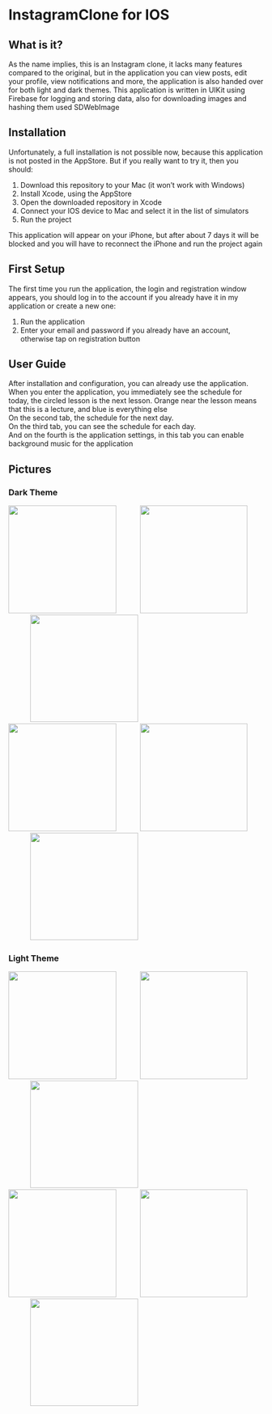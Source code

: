 
# InstagramClone for IOS
<h2>What is it?</h2>
<p>As the name implies, this is an Instagram clone, it lacks many features compared to the original, but in the application you can view posts, edit your profile, view notifications and more, the application is also handed over for both light and dark themes. This application is written in UIKit using Firebase for logging and storing data, also for downloading images and hashing them used SDWebImage</p>
<h2>Installation</h2>
<p>Unfortunately, a full installation is not possible now, because this application is not posted in the AppStore. But if you really want to try it, then you should:</p>
  <ol>
  <li>Download this repository to your Mac (it won’t work with Windows)</li>
  <li>Install Xcode, using the AppStore</li>
  <li>Open the downloaded repository in Xcode</li>
  <li>Connect your IOS device to Mac and select it in the list of simulators</li>
  <li>Run the project</li>
  </ol>
  <p>This application will appear on your iPhone, but after about 7 days it will be blocked and you will have to reconnect the iPhone and run the project again</p>
<h2>First Setup</h2>
<p>The first time you run the application, the login and registration window appears, you should log in to the account if you already have it in my application or create a new one:</p>
<ol>
  <li>Run the application</li>
  <li>Enter your email and password if you already have an account, otherwise tap on registration button</li>
</ol>
<h2>User Guide</h2>
<p>After installation and configuration, you can already use the application.<br> When you enter the application, you immediately see the schedule for today, the circled lesson is the next lesson. Orange near the lesson means that this is a lecture, and blue is everything else<br> On the second tab, the schedule for the next day.<br> On the third tab, you can see the schedule for each day.<br> And on the fourth is the application settings, in this tab you can enable background music for the application</p>
<h2>Pictures</h2>
<h3>Dark Theme</h3>
<div>
  <p>
  <img src = "https://user-images.githubusercontent.com/61494312/224498664-83e81dea-336f-4b74-a95e-b59fc2ffbc13.png", width = 212.5px, heigth = 553px, margin-rigth = 20px>
    &nbsp;&nbsp;&nbsp;&nbsp;&nbsp;&nbsp;&nbsp;&nbsp;&nbsp;&nbsp;
  <img src = "https://user-images.githubusercontent.com/61494312/224498703-c8090cba-67fc-409b-8265-a08b6af3c24e.png", width = 212.5px, heigth = 553px, margin-rigth = 20px>
    &nbsp;&nbsp;&nbsp;&nbsp;&nbsp;&nbsp;&nbsp;&nbsp;&nbsp;&nbsp;
  <img src = "https://user-images.githubusercontent.com/61494312/224498758-95da2025-d658-4121-80b6-e3dc96bef0de.png", width = 212.5px, heigth = 553px>
    &nbsp;&nbsp;&nbsp;&nbsp;&nbsp;&nbsp;&nbsp;&nbsp;&nbsp;&nbsp;
  <img src = "https://user-images.githubusercontent.com/61494312/224500194-06f2946f-5cbc-4ecb-a849-d86321d6cf1d.png", width = 212.5px, heigth = 553px, margin-top = 10px>
     &nbsp;&nbsp;&nbsp;&nbsp;&nbsp;&nbsp;&nbsp;&nbsp;&nbsp;&nbsp;
  <img src = "https://user-images.githubusercontent.com/61494312/224499335-3891bf27-f537-49c8-a85b-d94d55006876.png", width = 212.5px, heigth = 553px, margin-top = 10px>
    &nbsp;&nbsp;&nbsp;&nbsp;&nbsp;&nbsp;&nbsp;&nbsp;&nbsp;&nbsp;
  <img src = "https://user-images.githubusercontent.com/61494312/224499375-4ce68c54-26a4-4c45-93b3-f34c3948d870.png", width = 212.5px, heigth = 553px, margin-top = 10px>
  </p>
  
<h3 padding-top = 30px>Light Theme</h3>
<div>
  <p>
  <img src = "https://user-images.githubusercontent.com/61494312/224496372-99553739-0f55-4818-bc03-90f45b4a2550.png", width = 212.5px, heigth = 553px, margin-rigth = 20px>
    &nbsp;&nbsp;&nbsp;&nbsp;&nbsp;&nbsp;&nbsp;&nbsp;&nbsp;&nbsp;
  <img src = "https://user-images.githubusercontent.com/61494312/224496395-b7dfe2c7-6695-4ca6-aeda-6cd325a11982.png", width = 212.5px, heigth = 553px, margin-rigth = 20px>
    &nbsp;&nbsp;&nbsp;&nbsp;&nbsp;&nbsp;&nbsp;&nbsp;&nbsp;&nbsp;
  <img src = "https://user-images.githubusercontent.com/61494312/224496579-a517e6ac-db04-4640-a351-1a4ff96b2ee7.png", width = 212.5px, heigth = 553px>
    &nbsp;&nbsp;&nbsp;&nbsp;&nbsp;&nbsp;&nbsp;&nbsp;&nbsp;&nbsp;
  <img src = "https://user-images.githubusercontent.com/61494312/224496562-a8b401db-e018-465d-8d5c-18ef3f45b95d.png", width = 212.5px, heigth = 553px, margin-top = 10px>
     &nbsp;&nbsp;&nbsp;&nbsp;&nbsp;&nbsp;&nbsp;&nbsp;&nbsp;&nbsp;
  <img src = "https://user-images.githubusercontent.com/61494312/224496526-6f29dc9a-7599-4522-944e-7eeef40f1a54.png", width = 212.5px, heigth = 553px, margin-top = 10px>
    &nbsp;&nbsp;&nbsp;&nbsp;&nbsp;&nbsp;&nbsp;&nbsp;&nbsp;&nbsp;
  <img src = "https://user-images.githubusercontent.com/61494312/224496531-f8c707ab-430a-4583-ac72-47f84e2e2b8b.png", width = 212.5px, heigth = 553px, margin-top = 10px>
  </p>


